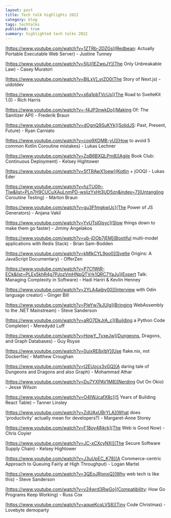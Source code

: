 ```yaml
---
layout: post
title: Tech talk highlights 2022
category: blog
tags: techtalks 
published: true
summary: highlighted tech talks 2022
---
```


[https://www.youtube.com/watch?v=1ZTRb-2DZGs](Redbean: Actually Portable Executable Web Server) - Justine Tunney 

[https://www.youtube.com/watch?v=5IUj1EZwpJY](The Only Unbreakable Law) - Casey Muratori

[https://www.youtube.com/watch?v=BILxV]_vrZO0(The Story of Next.js) - uidotdev

[https://www.youtube.com/watch?v=s6a1pbTVcUs](The Road to SvelteKit 1.0) - Rich Harris 

[https://www.youtube.com/watch?v=-f4JP3nwkDo](Making Of: The Sanitizer API) - Frederik Braun

[https://www.youtube.com/watch?v=dOgnQ9SuKYk](SolidJS: Past, Present, Future) - Ryan Carniato

[https://www.youtube.com/watch?v=coq9XDMB-yU](How to avoid 5 common Kotlin Coroutine mistakes) - Lukas Lechner

[https://www.youtube.com/watch?v=ZpB6BXQLPm8](Agile Book Club: Continuous Deployment) - Kelsey Hightower

[https://www.youtube.com/watch?v=5fTRAwX1oew](Kotlin + jOOQ) - Lukas Eder

[https://www.youtube.com/watch?v=hzTU0lh-TIw&list=PLn7H9CUCuXAuLnmPD-wsljzYxHt3UD5zn&index=7](Untangling Coroutine Testing) - Márton Braun

[https://www.youtube.com/watch?v=gu3FfmgkwUc](The Power of JS Generators) - Anjana Vakil

[https://www.youtube.com/watch?v=YvUTsl0isyc](Slow things down to make them go faster) - Jimmy Angelakos

[https://www.youtube.com/watch?v=ub-jDOb7jEM](Bootiful multi-model applications with Redis Stack) - Brian Sam-Bodden

[https://www.youtube.com/watch?v=kMlkCYL9qo0](Svelte Origins: A JavaScript Documentary) - OfferZen

[https://www.youtube.com/watch?v=P7CfWtR-ECk&list=PLEx5khR4g7PJozVmHNpQTVrk1QRC7YaJu](Expert Talk: Managing Complexity in Software) - Hadi Hariri & Kevlin Henney

[https://www.youtube.com/watch?v=2YLA4ajby00](Interview with Odin language creator) - Ginger Bill

[https://www.youtube.com/watch?v=PIeYw7kJUIg](Bringing WebAssembly to the .NET Mainstream) - Steve Sanderson

[https://www.youtube.com/watch?v=aRO7DkJrA_c](Building a Python Code Completer( - Meredydd Luff

[https://www.youtube.com/watch?v=HqwY_TyxeJw](Dungeons, Dragons, and Graph Databases) - Guy Royse

[https://www.youtube.com/watch?v=0uixRE8xlbY](Use flake.nix, not Dockerfile( - Matthew Croughan

[https://www.youtube.com/watch?v=t2EUocx3vGQ](A daring tale of Dungeons and Dragons and also Graph) - Mohammad Athar

[https://www.youtube.com/watch?v=Du7YXPAV1M8](Nerding Out On Okio) - Jesse Wilson

[https://www.youtube.com/watch?v=O4IWJcafX8c](5 Years of Building React Table) – Tanner Linsley

[https://www.youtube.com/watch?v=ZdUAxUBrYLA](What does 'productivity' actually mean for developers?) - Margaret-Anne Storey

[https://www.youtube.com/watch?v=F18oy48jkrk](The Web is Good Now) - Chris Coyier

[https://www.youtube.com/watch?v=JC-xCXcyNXI](The Secure Software Supply Chain) - Kelsey Hightower

[https://www.youtube.com/watch?v=J3uUpEC_K78](A Commerce-centric Approach to Queuing Fairly at High Throughput) - Logan Martel

[https://www.youtube.com/watch?v=3QEoJRjxnxQ](Why web tech is like this) - Steve Sanderson

[https://www.youtube.com/watch?v=v24wrd3RwGo](Compatibility: How Go Programs Keep Working) - Russ Cox

[https://www.youtube.com/watch?v=aqueKcqLVS8](Tiny Code Christmas) - Lovebyte demoparty
